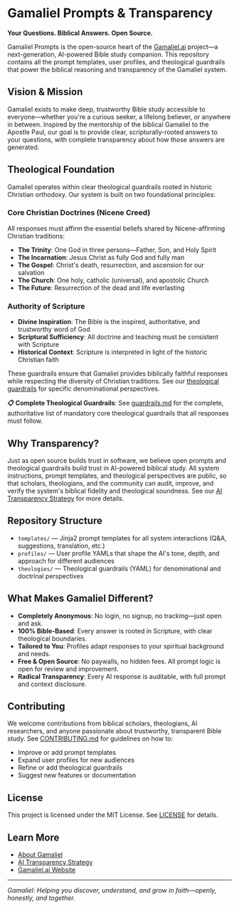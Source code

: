 # Gamaliel Prompts & Transparency

**Your Questions. Biblical Answers. Open Source.**

Gamaliel Prompts is the open-source heart of the [Gamaliel.ai](https://gamaliel.ai) project—a next-generation, AI-powered Bible study companion. This repository contains all the prompt templates, user profiles, and theological guardrails that power the biblical reasoning and transparency of the Gamaliel system.

## Vision & Mission

Gamaliel exists to make deep, trustworthy Bible study accessible to everyone—whether you're a curious seeker, a lifelong believer, or anywhere in between. Inspired by the mentorship of the biblical Gamaliel to the Apostle Paul, our goal is to provide clear, scripturally-rooted answers to your questions, with complete transparency about how those answers are generated.

## Theological Foundation

Gamaliel operates within clear theological guardrails rooted in historic Christian orthodoxy. Our system is built on two foundational principles:

### Core Christian Doctrines (Nicene Creed)
All responses must affirm the essential beliefs shared by Nicene-affirming Christian traditions:
- **The Trinity**: One God in three persons—Father, Son, and Holy Spirit
- **The Incarnation**: Jesus Christ as fully God and fully man
- **The Gospel**: Christ's death, resurrection, and ascension for our salvation
- **The Church**: One holy, catholic (universal), and apostolic Church
- **The Future**: Resurrection of the dead and life everlasting

### Authority of Scripture
- **Divine Inspiration**: The Bible is the inspired, authoritative, and trustworthy word of God
- **Scriptural Sufficiency**: All doctrine and teaching must be consistent with Scripture
- **Historical Context**: Scripture is interpreted in light of the historic Christian faith

These guardrails ensure that Gamaliel provides biblically faithful responses while respecting the diversity of Christian traditions. See our [theological guardrails](theologies/) for specific denominational perspectives.

**📋 Complete Theological Guardrails**: See [guardrails.md](guardrails.md) for the complete, authoritative list of mandatory core theological guardrails that all responses must follow.

## Why Transparency?

Just as open source builds trust in software, we believe open prompts and theological guardrails build trust in AI-powered biblical study. All system instructions, prompt templates, and theological perspectives are public, so that scholars, theologians, and the community can audit, improve, and verify the system's biblical fidelity and theological soundness. See our [AI Transparency Strategy](../docs/ai-transparency-strategy.md) for more details.

## Repository Structure

- `templates/` — Jinja2 prompt templates for all system interactions (Q&A, suggestions, translation, etc.)
- `profiles/` — User profile YAMLs that shape the AI's tone, depth, and approach for different audiences
- `theologies/` — Theological guardrails (YAML) for denominational and doctrinal perspectives

## What Makes Gamaliel Different?
- **Completely Anonymous**: No login, no signup, no tracking—just open and ask.
- **100% Bible-Based**: Every answer is rooted in Scripture, with clear theological boundaries.
- **Tailored to You**: Profiles adapt responses to your spiritual background and needs.
- **Free & Open Source**: No paywalls, no hidden fees. All prompt logic is open for review and improvement.
- **Radical Transparency**: Every AI response is auditable, with full prompt and context disclosure.

## Contributing

We welcome contributions from biblical scholars, theologians, AI researchers, and anyone passionate about trustworthy, transparent Bible study. See [CONTRIBUTING.md](CONTRIBUTING.md) for guidelines on how to:
- Improve or add prompt templates
- Expand user profiles for new audiences
- Refine or add theological guardrails
- Suggest new features or documentation

## License

This project is licensed under the MIT License. See [LICENSE](LICENSE) for details.

## Learn More
- [About Gamaliel](../client/src/components/About.jsx)
- [AI Transparency Strategy](../docs/ai-transparency-strategy.md)
- [Gamaliel.ai Website](https://gamaliel.ai)

---

*Gamaliel: Helping you discover, understand, and grow in faith—openly, honestly, and together.*
